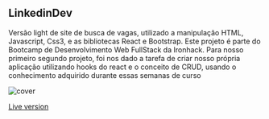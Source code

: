 ## LinkedinDev

Versão light de site de busca de vagas, utilizado a manipulação HTML, Javascript, Css3, e as bibliotecas React e Bootstrap.
Este projeto é parte do Bootcamp de Desenvolvimento Web FullStack da Ironhack. Para nosso primeiro segundo projeto, foi nos dado a tarefa de criar nosso própria aplicação utilizando hooks do react e o conceito de CRUD, usando o conhecimento adquirido durante essas semanas de curso

![cover](https://user-images.githubusercontent.com/32084589/177786681-ae4e5c56-96fb-48ed-915c-5939e2460f42.jpg)

[Live version]([https://linkedindev.netlify.app/](https://linkedindev.netlify.app/))


